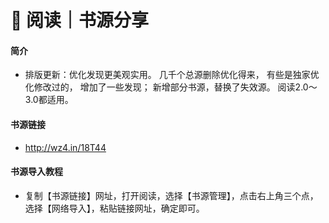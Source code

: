 # 📖 阅读｜书源分享

#### 简介

- 排版更新：优化发现更美观实用。 几千个总源删除优化得来， 有些是独家优化修改过的， 增加了一些发现； 新增部分书源，替换了失效源。 阅读2.0～3.0都适用。

#### 书源链接

- http://wz4.in/18T44

#### 书源导入教程

- 复制【书源链接】网址，打开阅读，选择【书源管理】，点击右上角三个点，选择【网络导入】，粘贴链接网址，确定即可。